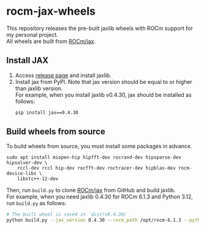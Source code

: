 # rocm-jax-wheels

This repository releases the pre-built jaxlib wheels with ROCm support for my personal project.<br>
All wheels are built from [ROCm/jax](https://github.com/ROCm/jax).

## Install JAX

1. Access [release page](https://github.com/h-terao/rocm-jax-wheels/releases) and install jaxlib.
1. Install jax from PyPI. Note that jax version should be equal to or higher than jaxlib version.<br>
For example, when you install jaxlib v0.4.30, jax should be installed as follows:
    ```bash
    pip install jax==0.4.30
    ```

## Build wheels from source

To build wheels from source, you must install some packages in advance.
```
sudo apt install miopen-hip hipfft-dev rocrand-dev hipsparse-dev hipsolver-dev \
    rccl-dev rccl hip-dev rocfft-dev roctracer-dev hipblas-dev rocm-device-libs \
    libstc++-12-dev
```

Then, run `build.py` to clone [ROCm/jax](https://github.com/ROCm/jax) from GitHub and build jaxlib.<br>
For example, when you need jaxlib 0.4.30 for ROCm 6.1.3 and Python 3.12, run `build.py` as follows:
```bash
# The built wheel is saved in `dist/v0.4.30/`
python build.py --jax_version 0.4.30 --rocm_path /opt/rocm-6.1.3 --python_version=3.12
```
